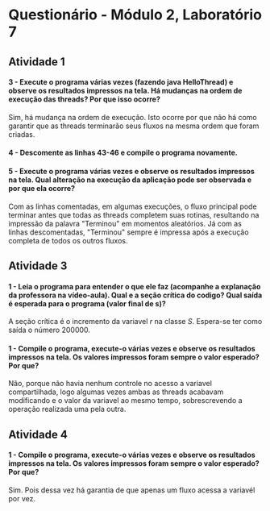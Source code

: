 # Questionário - Módulo 2, Laboratório 7

## Atividade 1
#### 3 - Execute o programa **várias vezes** (fazendo java HelloThread) e observe os resultados impressos na tela. **Há mudanças na ordem de execução das threads? Por que isso ocorre?**
Sim, há mudança na ordem de execução. Isto ocorre por que não há como garantir que as threads terminarão seus fluxos na mesma ordem que foram criadas.

#### 4 - Descomente as linhas 43-46 e compile o programa novamente.
#### 5 - Execute o programa **várias vezes** e observe os resultados impressos na tela. **Qual alteração na execução da aplicação pode ser observada e por que ela ocorre?**
Com as linhas comentadas, em algumas execuções, o fluxo principal pode terminar antes que todas as threads completem suas rotinas, resultando na impressão da palavra "Terminou" em momentos aleatórios. Já com as linhas descomentadas, "Terminou" sempre é impressa após a execução completa de todos os outros fluxos.

## Atividade 3
#### 1 - Leia o programa para entender o que ele faz **(acompanhe a explanação da professora na vídeo-aula). Qual e a seção crítica do codigo?** Qual saída é esperada para o programa (valor final de **s**)?
A seção crítica é o incremento da variavel *r* na classe *S*. Espera-se ter como saída o número 200000.
#### 1 - Compile o programa, execute-o **várias vezes** e observe os resultados impressos na tela. **Os valores impressos foram sempre o valor esperado? Por que?**
Não, porque não havia nenhum controle no acesso a variavel compartilhada, logo algumas vezes ambas as threads acabavam modificando e o valor da variavel ao mesmo tempo, sobrescrevendo a operação realizada uma pela outra.

## Atividade 4
#### 1 - Compile o programa, execute-o **várias vezes** e observe os resultados impressos na tela. **Os valores impressos foram sempre o valor esperado? Por que?**
Sim. Pois dessa vez há garantia de que apenas um fluxo acessa a variavél por vez.
